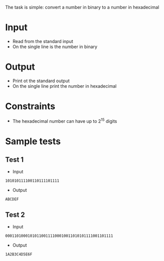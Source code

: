The task is simple: convert a number in binary to a number in hexadecimal 


# Input

- Read from the standard input
- On the single line is the number in binary

# Output

- Print ot the standard output
- On the single line print the number in hexadecimal


# Constraints

-   The hexadecimal number can have up to 2<sup>15</sup> digits


# Sample tests


## Test 1

- Input

```
101010111100110111101111
```

- Output

```
ABCDEF
```

## Test 2

- Input

```
000110100010101100111100010011010101111001101111
```

- Output

```
1A2B3C4D5E6F
```
